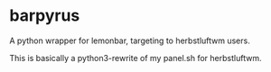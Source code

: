 # barpyrus
A python wrapper for lemonbar, targeting to herbstluftwm users.

This is basically a python3-rewrite of my panel.sh for herbstluftwm.
